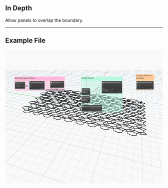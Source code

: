 ## In Depth
Allow panels to overlap the boundary.
___
## Example File

![X](./Autodesk.DesignScript.Geometry.PanelSurfaceBoundaryCondition.Keep_img.jpg)
